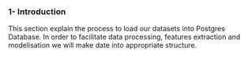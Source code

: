 
### 1- Introduction

This section explain the process to load our datasets into Postgres Database. In order to facilitate data processing, features extraction and modelisation we will make date into appropriate structure.


